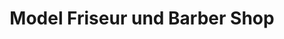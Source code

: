 ---
title: "Model Friseur und Barber Shop"
url: /augsburg/model-friseur-und-barber-shop/
shop: Friseur
---